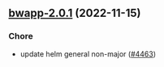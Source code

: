 

## [bwapp-2.0.1](https://github.com/truecharts/charts/compare/bwapp-2.0.0...bwapp-2.0.1) (2022-11-15)

### Chore

- update helm general non-major ([#4463](https://github.com/truecharts/charts/issues/4463))
  
  